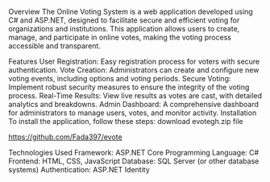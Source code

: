 Overview
The Online Voting System is a web application developed using C# and ASP.NET, designed to facilitate secure and efficient voting for organizations and institutions. This application allows users to create, manage, and participate in online votes, making the voting process accessible and transparent.

Features
User Registration: Easy registration process for voters with secure authentication.
Vote Creation: Administrators can create and configure new voting events, including options and voting periods.
Secure Voting: Implement robust security measures to ensure the integrity of the voting process.
Real-Time Results: View live results as votes are cast, with detailed analytics and breakdowns.
Admin Dashboard: A comprehensive dashboard for administrators to manage users, votes, and monitor activity.
Installation
To install the application, follow these steps:
download evotegh.zip file

https://github.com/Fada397/evote

Technologies Used
Framework: ASP.NET Core
Programming Language: C#
Frontend: HTML, CSS, JavaScript
Database: SQL Server (or other database systems)
Authentication: ASP.NET Identity
